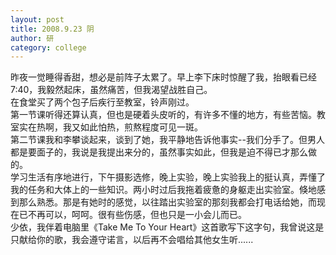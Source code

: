 ```yaml
---
layout: post
title: 2008.9.23 阴
author: 研
category: college
---
```

昨夜一觉睡得香甜，想必是前阵子太累了。早上李下床时惊醒了我，抬眼看已经7:40，我毅然起床，虽然痛苦，但我渴望战胜自己。  
在食堂买了两个包子后疾行至教室，铃声刚过。  
第一节课听得还算认真，但也是硬着头皮听的，有许多不懂的地方，有些苦恼。教室实在热啊，我又如此怕热，煎熬程度可见一斑。  
第二节课我和李攀谈起来，谈到了她，我平静地告诉他事实--我们分手了。但男人都是要面子的，我说是我提出来分的，虽然事实如此，但我是迫不得已才那么做的。  
学习生活有序地进行，下午摄影选修，晚上实验，晚上实验我上的挺认真，弄懂了我的任务和大体上的一些知识。两小时过后我拖着疲惫的身躯走出实验室。倏地感到那么熟悉。那是有她时的感觉，以往踏出实验室的那刻我都会打电话给她，而现在已不再可以，呵呵。很有些伤感，但也只是一小会儿而已。  
少依，我伴着电脑里《Take Me To Your Heart》这首歌写下这字句，我曾说这是只献给你的歌，我会遵守诺言，以后再不会唱给其他女生听......